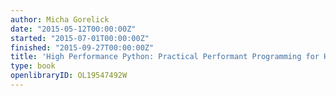 ```yaml
---
author: Micha Gorelick
date: "2015-05-12T00:00:00Z"
started: "2015-07-01T00:00:00Z"
finished: "2015-09-27T00:00:00Z"
title: 'High Performance Python: Practical Performant Programming for Humans'
type: book
openlibraryID: OL19547492W
---
```

